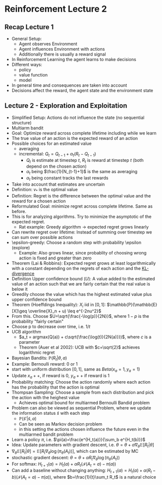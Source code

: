 # Reinforcement Lecture 2

## Recap Lecture 1

- General Setup:
  - Agent observes Environment
  - Agent influences Environment with actions
  - Additionally there is usually a reward signal
- In Reinforcement Learning the agent learns to make decisions
- Different ways:
  - policy
  - value function
  - model
- In general time and consequences are taken into account
- Decisions affect the reward, the agent state and the environment state

## Lecture 2 - Exploration and Exploitation

- Simplified Setup: Actions do not influence the state (no sequential structure)
- Multiarm bandit
- Goal: Optimize reward across complete lifetime including while we learn
- The true value of an action is the expected reward of an action
- Possible choices for an estimated value
  - averaging
  - incremental: $Q_t = Q_{t-1} + \alpha_t(R_t-Q_{t-1})$
    - $Q_t$ is estimate at timestep $t$, $R_t$ is reward at timestep $t$ (both depend on the chosen action)
    - $\alpha_t$ being $\frac{1}{N_{t-1}+1}$ is the same as averaging
    - $\alpha_t$ being constant tracks the last rewards
- Take into account that estimates are uncertain
- Definition: $v_*$ is the optimal value
- Definition: Regret is the difference between the optimal value and the reward for a chosen action
- Reformulated Goal: minimize regret across complete lifetime. Same as before.
- This is for analyzing algorithms. Try to minimize the asymptotic of the expected regret.
  - Rat example: Greedy algorithm -> expected regret grows linearly
- Can rewrite regret over lifetime: Instead of summing over timestep we can sum over possible actions
- \epsilon-greedy: Choose a random step with probability \epsilon (explore)
  - Example: Also grows linear, since probablity of choosing wrong action is fixed and greater than zero
- Theorem (Lai & Robbins): Expected regret grows at least logarithmically with a constant depending on the regrets of each action and the [KL-divergence](https://en.wikipedia.org/wiki/Kullback%E2%80%93Leibler_divergence)
- Definition Upper confidence bound ($U$): A value added to the estimated value of an action such that we are fairly certain that the real value is below it
- Greedily choose the value which has the highest estimated value plus upper confidence bound
- Theorem (Hoeffdings Inequality): $X_i$ iid in $[0,1]$: $\mathbb{P}(\mathbb{E}[X]\geq \overline{X}_n + u) \leq e^{-2nu^2}$
- From this. Choose $U=\sqrt{\frac{-\log(p)}{2N}}$, where $1-p$ is the probability "fairly certain"
- Choose p to decrease over time, i.e. $1/t$
- UCB algorithm
  - $a_t = argmax(Q(a)) + c\sqrt{\frac{\log(t)}{2N(a)}})$, where $c$ is a parameter
  - Theorem (Auer et al 2002): UCB with $c=\sqrt{2}$ achieves logarithmic regret
- Bayesian Bandits: $\mathbb{P}(R_t|\theta, a)$
- Example: Bernoulli reward: 0 or 1
- start with uniform distribution $[0, 1]$, same as $Beta(x_a=1, y_a=1)$
- Update $x_a++$, if reward is 0, $y_a++$ if reward is 1
- Probability matching: Choose the action randomly where each action has the probability that the action is optimal
- Thompsan Sampling: Choose a sample from each distribution and pick the action with the heighest value
  - Achieves optimal bound for multiarmed Bernoulli Bandid problem
- Problem can also be viewed as sequential Problem, where we update the information status $\tilde{s}$ with each step
  - $\mathbb{P}(\tilde{s}' | \tilde{s}, a)$
  - Can be seen as Markov decision problem
  - in this setting the actions chosen influence the future even in the multiarmed bandit problem
- Learn a policy $\pi$, i.e. $\pi(a)=\frac{e^{H_t(a)}}{\sum_b e^{H_t(b)}}$
- Idea: Update parameters with gradient descent, i.e. $\theta = \theta + \alpha\nabla_\theta\mathbb{E}[R_t|\theta]$
- $\nabla_\theta\mathbb{E}[R_t|\theta] = \mathbb{E}[R_t\nabla_\theta\log(\pi_\theta(A_t))]$, which can be estimated by MC
- stochastic gradient descent: $\theta = \theta + \alpha R_t\nabla_\theta\log(\pi_\theta(A_t))$
- For softmax: $H_{t+1}(a)=H_t(a) + \alpha R_t(\mathcal{I}(A_t=a) - \pi(a))$
- Can add a baseline without changing anything: $H_{t+1}(a)=H_t(a) + \alpha (R_t - b)(\mathcal{I}(A_t=a) - \pi(a))$, where $b=\frac{1}{t}\sum_t R_t$ is a natural choice
